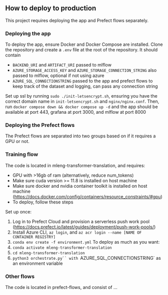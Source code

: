 ## How to deploy to production
This project requires deploying the app and Prefect flows separately.

### Deploying the app
To deploy the app, ensure Docker and Docker Compose are installed. Clone the repository and create a `.env` file at the root of the repository. It should contain
- `BACKEND_URI` and `ARTIFACT_URI` passed to mlflow
- `AZURE_STORAGE_ACCESS_KEY` and `AZURE_STORAGE_CONNECTION_STRING` also passed to mlflow, optional if not using azure
- `AZURE_SQL_CONNECTIONSTRING` passed to the app and prefect flows to keep track of the dataset and logging, can pass any connection string 

Set up ssl by running `sudo ./init-letsencrypt.sh`, ensuring you have the correct domain name in `init-letsencrypt.sh` and `nginx/nginx.conf`.
Then, run `docker compose down && docker compose up -d` and the app should be available at port 443, grafana at port 3000, and mlflow at port 8000

### Deploying the Prefect flows
The Prefect flows are separated into two groups based on if it requires a GPU or not. 

### Training flow
The code is located in mleng-transformer-translation, and requires:
- GPU with >16gb of ram (alternatively, reduce num_tokens)
- Make sure cuda version >= 11.8 is installed on host machine
- Make sure docker and nvidia container toolkit is installed on host machine (https://docs.docker.com/config/containers/resource_constraints/#gpu)
- To deploy, follow these steps

Set up once:
1. Log in to Prefect Cloud and provision a serverless push work pool (https://docs.prefect.io/latest/guides/deployment/push-work-pools/)
2. Install Azure CLI, `az login`, and `az acr login --name [NAME OF CONTAINER REGISTRY]`
3. `conda env create -f environment.yml`
To deploy as much as you want:
4. `conda activate mleng-transformer-translation`
5. `cd mleng-transformer-translation`
6. `python3 orchestrate.py`` with `AZURE_SQL_CONNECTIONSTRING` as an environment variable

### Other flows
The code is located in prefect-flows, and consist of ...